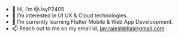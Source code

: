 - 👋 Hi, I’m @JayP2405
- 👀 I’m interested in UI UX & Cloud technologies.
- 🌱 I’m currently learning Flutter Mobile & Web App Develoopment.
- 📫 Reach out to me on my email id, jay.rajeshbhai@gmail.com

<!---
JayP2405/JayP2405 is a ✨ special ✨ repository because its `README.md` (this file) appears on your GitHub profile.
You can click the Preview link to take a look at your changes.
--->
